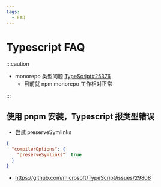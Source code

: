 ```yaml
---
tags:
  - FAQ
---
```


# Typescript FAQ

:::caution

- monorepo 类型问题 [TypeScript#25376](https://github.com/microsoft/TypeScript/issues/25376)
  - 目前就 npm monorepo 工作相对正常

:::

## 使用 pnpm 安装，Typescript 报类型错误

- 尝试 preserveSymlinks

```json
{
  "compilerOptions": {
    "preserveSymlinks": true
  }
}
```

- https://github.com/microsoft/TypeScript/issues/29808
